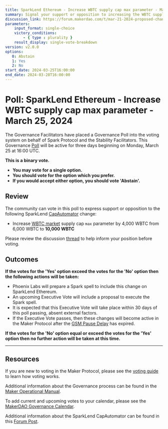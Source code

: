 ```yaml
---
title: SparkLend Ethereum - Increase WBTC supply cap max parameter - March 25, 2024
summary: Signal your support or opposition to increasing the WBTC supply cap max parameter to 10,000 WBTC
discussion_link: https://forum.makerdao.com/t/mar-21-2024-proposed-changes-to-sparklend-for-upcoming-spell/23918
parameters:
    input_format: single-choice
    victory_conditions:
        - { type : plurality }
    result_display: single-vote-breakdown
version: v2.0.0
options:
   0: Abstain
   1: Yes
   2: No
start_date: 2024-03-25T16:00:00
end_date: 2024-03-28T16:00:00
---
```

# Poll: SparkLend Ethereum - Increase WBTC supply cap max parameter - March 25, 2024

The Governance Facilitators have placed a Governance Poll into the voting system on behalf of Spark Protocol and the Stability Facilitators. This Governance [Poll](https://manual.makerdao.com/governance/governance-cycle/weekly-governance-cycle#weekly-governance-cycle-definitions-mip16c1) will be active for three days beginning on Monday, March 25 at 16:00 UTC.

**This is a binary vote.**
- **You may vote for a single option.**
- **You should vote for the option which you prefer.**
- **If you would accept either option, you should vote 'Abstain'.**

## Review

The community can vote in this poll to express support or opposition to the following SparkLend [CapAutomator](https://github.com/marsfoundation/sparklend-cap-automator) change:

- Increase [WBTC market](https://app.spark.fi/reserve-overview/?underlyingAsset=0x2260fac5e5542a773aa44fbcfedf7c193bc2c599&marketName=proto_spark_v3) supply cap `max` parameter by 4,000 WBTC from 6,000 WBTC to **10,000 WBTC**

Please review the discussion [thread](https://forum.makerdao.com/t/mar-21-2024-proposed-changes-to-sparklend-for-upcoming-spell/23918) to help inform your position before voting.

## Outcomes

**If the votes for the 'Yes' option exceed the votes for the 'No' option then the following actions will be taken:**
* Phoenix Labs will prepare a Spark spell to include this change on SparkLend Ethereum.
* An upcoming Executive Vote will include a proposal to execute the Spark spell.
* It is expected that this Executive Vote will take place within 30 days of this poll passing, absent external factors.
* If the Executive Vote passes, then these changes will become active in the Maker Protocol after the [GSM Pause Delay](https://manual.makerdao.com/parameter-index/core/param-gsm-pause-delay) has expired.

**If the votes for the 'No' option equal or exceed the votes for the 'Yes' option then no further action will be taken at this time.**

---

## Resources

If you are new to voting in the Maker Protocol, please see the [voting guide](https://manual.makerdao.com/governance/voting-in-makerdao/on-chain-governance) to learn how voting works.

Additional information about the Governance process can be found in the [Maker Operational Manual](https://manual.makerdao.com).

To add current and upcoming votes to your calendar, please see the [MakerDAO Governance Calendar](https://manual.makerdao.com/makerdao/calendars/governance-calendar).

Additional information about the SparkLend CapAutomator can be found in this [Forum Post](https://forum.makerdao.com/t/feb-22-2024-proposed-changes-to-sparklend-for-upcoming-spell/23739).
